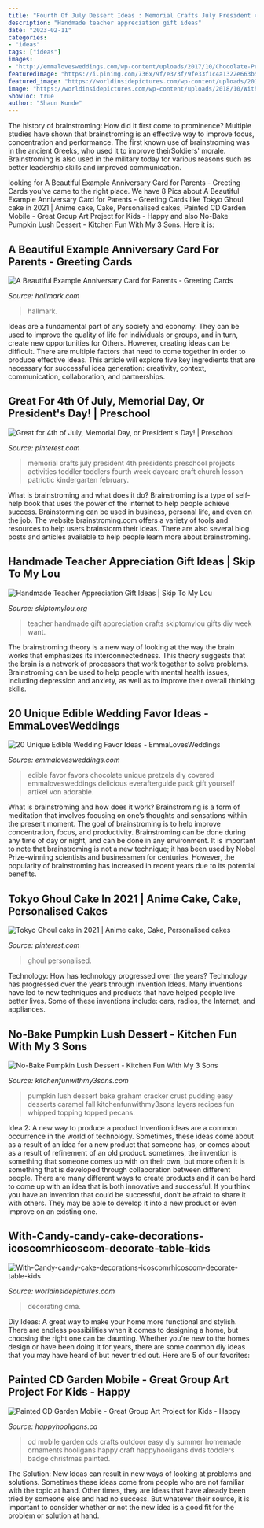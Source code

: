 ```yaml
---
title: "Fourth Of July Dessert Ideas : Memorial Crafts July President 4th Presidents Preschool Projects Activities Toddler Toddlers Fourth Week Daycare Craft Church Lesson Patriotic Kindergarten February"
description: "Handmade teacher appreciation gift ideas"
date: "2023-02-11"
categories:
- "ideas"
tags: ["ideas"]
images:
- "http://emmalovesweddings.com/wp-content/uploads/2017/10/Chocolate-Pretzels-edible-wedding-favor-ideas.jpg"
featuredImage: "https://i.pinimg.com/736x/9f/e3/3f/9fe33f1c4a1322e663b55ca8cf0627e6--presidents-day-crafts-presidents-week.jpg?b=t"
featured_image: "https://worldinsidepictures.com/wp-content/uploads/2018/10/With-Candy-candy-cake-decorations-icoscomrhicoscom-decorate-table-kids-art-decorating-ideas-dma-homes-rhdmaupdorg-decorate-Cake-Decorating-Ideas-With-Candy-candy-1.jpg"
image: "https://worldinsidepictures.com/wp-content/uploads/2018/10/With-Candy-candy-cake-decorations-icoscomrhicoscom-decorate-table-kids-art-decorating-ideas-dma-homes-rhdmaupdorg-decorate-Cake-Decorating-Ideas-With-Candy-candy-1.jpg"
ShowToc: true
author: "Shaun Kunde"
---
```



The history of brainstroming: How did it first come to prominence?
Multiple studies have shown that brainstroming is an effective way to improve focus, concentration and performance. The first known use of brainstroming was in the ancient Greeks, who used it to improve theirSoldiers' morale. Brainstroming is also used in the military today for various reasons such as better leadership skills and improved communication.

	

		
looking for A Beautiful Example Anniversary Card for Parents - Greeting Cards you've came to the right place. We have 8 Pics about A Beautiful Example Anniversary Card for Parents - Greeting Cards like Tokyo Ghoul cake in 2021 | Anime cake, Cake, Personalised cakes, Painted CD Garden Mobile - Great Group Art Project for Kids - Happy and also No-Bake Pumpkin Lush Dessert - Kitchen Fun With My 3 Sons. Here it is:
		
    
## A Beautiful Example Anniversary Card For Parents - Greeting Cards

<img loading=lazy src="https://www.hallmark.com/dw/image/v2/AALB_PRD/on/demandware.static/-/Sites-hallmark-master/default/dw03d4658d/images/finished-goods/A-Beautiful-Example-Anniversary-Card-for-Parents-root-599AVY1189_PV.1.AVY1189.jpg_Source_Image.jpg" onerror="this.onerror=null;this.src='https://tse2.mm.bing.net/th?id=OIP.boDM8PPYo4LGcibBzPRTUgHaKz&amp;pid=15.1';" alt="A Beautiful Example Anniversary Card for Parents - Greeting Cards">

_Source: hallmark.com_

>hallmark. 

	

Ideas are a fundamental part of any society and economy. They can be used to improve the quality of life for individuals or groups, and in turn, create new opportunities for Others. However, creating ideas can be difficult. There are multiple factors that need to come together in order to produce effective ideas. This article will explore five key ingredients that are necessary for successful idea generation: creativity, context, communication, collaboration, and partnerships.

    
## Great For 4th Of July, Memorial Day, Or President&#039;s Day! | Preschool

<img loading=lazy src="https://i.pinimg.com/736x/9f/e3/3f/9fe33f1c4a1322e663b55ca8cf0627e6--presidents-day-crafts-presidents-week.jpg?b=t" onerror="this.onerror=null;this.src='https://tse2.mm.bing.net/th?id=OIP.X-osh4Bu7nKyR-Y-cF36dgHaJ3&amp;pid=15.1';" alt="Great for 4th of July, Memorial Day, or President&#039;s Day! | Preschool">

_Source: pinterest.com_

>memorial crafts july president 4th presidents preschool projects activities toddler toddlers fourth week daycare craft church lesson patriotic kindergarten february. 

	

What is brainstroming and what does it do?
Brainstroming is a type of self-help book that uses the power of the internet to help people achieve success. Brainstorming can be used in business, personal life, and even on the job. The website brainstroming.com offers a variety of tools and resources to help users brainstorm their ideas. There are also several blog posts and articles available to help people learn more about brainstroming.

    
## Handmade Teacher Appreciation Gift Ideas | Skip To My Lou

<img loading=lazy src="http://www.skiptomylou.org/wp-content/uploads/2014/04/handmade-teacher-ideas-1.jpg" onerror="this.onerror=null;this.src='https://tse4.mm.bing.net/th?id=OIP.zuOoaYburoffQ9fGBc1u1gHaKl&amp;pid=15.1';" alt="Handmade Teacher Appreciation Gift Ideas | Skip To My Lou">

_Source: skiptomylou.org_

>teacher handmade gift appreciation crafts skiptomylou gifts diy week want. 

	

The brainstroming theory is a new way of looking at the way the brain works that emphasizes its interconnectedness. This theory suggests that the brain is a network of processors that work together to solve problems. Brainstroming can be used to help people with mental health issues, including depression and anxiety, as well as to improve their overall thinking skills.

    
## 20 Unique Edible Wedding Favor Ideas - EmmaLovesWeddings

<img loading=lazy src="http://emmalovesweddings.com/wp-content/uploads/2017/10/Chocolate-Pretzels-edible-wedding-favor-ideas.jpg" onerror="this.onerror=null;this.src='https://tse3.mm.bing.net/th?id=OIP.6MNATRNLH-WfUqj33xWUUAHaKu&amp;pid=15.1';" alt="20 Unique Edible Wedding Favor Ideas - EmmaLovesWeddings">

_Source: emmalovesweddings.com_

>edible favor favors chocolate unique pretzels diy covered emmalovesweddings delicious everafterguide pack gift yourself artikel von adorable. 

	

What is brainstroming and how does it work?
Brainstroming is a form of meditation that involves focusing on one’s thoughts and sensations within the present moment. The goal of brainstroming is to help improve concentration, focus, and productivity. Brainstroming can be done during any time of day or night, and can be done in any environment. It is important to note that brainstroming is not a new technique; it has been used by Nobel Prize-winning scientists and businessmen for centuries. However, the popularity of brainstroming has increased in recent years due to its potential benefits.

    
## Tokyo Ghoul Cake In 2021 | Anime Cake, Cake, Personalised Cakes

<img loading=lazy src="https://i.pinimg.com/736x/dd/21/45/dd214590f4fb417de6381ea376367bdd.jpg" onerror="this.onerror=null;this.src='https://tse2.mm.bing.net/th?id=OIP.EI-3L40q9tQkRqMmTHjkBgHaJ3&amp;pid=15.1';" alt="Tokyo Ghoul cake in 2021 | Anime cake, Cake, Personalised cakes">

_Source: pinterest.com_

>ghoul personalised. 

	

Technology: How has technology progressed over the years?
Technology has progressed over the years through Invention Ideas. Many inventions have led to new techniques and products that have helped people live better lives. Some of these inventions include: cars, radios, the Internet, and appliances.

    
## No-Bake Pumpkin Lush Dessert - Kitchen Fun With My 3 Sons

<img loading=lazy src="https://kitchenfunwithmy3sons.com/wp-content/uploads/2017/08/pumpkin-lush-7.jpg" onerror="this.onerror=null;this.src='https://tse1.mm.bing.net/th?id=OIP.rJdjqPo9fAeGPDPhom02OAHaLH&amp;pid=15.1';" alt="No-Bake Pumpkin Lush Dessert - Kitchen Fun With My 3 Sons">

_Source: kitchenfunwithmy3sons.com_

>pumpkin lush dessert bake graham cracker crust pudding easy desserts caramel fall kitchenfunwithmy3sons layers recipes fun whipped topping topped pecans. 

	

Idea 2: A new way to produce a product
Invention ideas are a common occurrence in the world of technology. Sometimes, these ideas come about as a result of an idea for a new product that someone has, or comes about as a result of refinement of an old product. sometimes, the invention is something that someone comes up with on their own, but more often it is something that is developed through collaboration between different people. There are many different ways to create products and it can be hard to come up with an idea that is both innovative and successful. If you think you have an invention that could be successful, don’t be afraid to share it with others. They may be able to develop it into a new product or even improve on an existing one.

    
## With-Candy-candy-cake-decorations-icoscomrhicoscom-decorate-table-kids

<img loading=lazy src="https://worldinsidepictures.com/wp-content/uploads/2018/10/With-Candy-candy-cake-decorations-icoscomrhicoscom-decorate-table-kids-art-decorating-ideas-dma-homes-rhdmaupdorg-decorate-Cake-Decorating-Ideas-With-Candy-candy-1.jpg" onerror="this.onerror=null;this.src='https://tse2.mm.bing.net/th?id=OIP.AyFSdHe3-j4rOke6RiJXaAHaMO&amp;pid=15.1';" alt="With-Candy-candy-cake-decorations-icoscomrhicoscom-decorate-table-kids">

_Source: worldinsidepictures.com_

>decorating dma. 

	

Diy Ideas: A great way to make your home more functional and stylish. There are endless possibilities when it comes to designing a home, but choosing the right one can be daunting. Whether you're new to the homes design or have been doing it for years, there are some common diy ideas that you may have heard of but never tried out. Here are 5 of our favorites: 

    
## Painted CD Garden Mobile - Great Group Art Project For Kids - Happy

<img loading=lazy src="https://cdn.happyhooligans.ca/wp-content/uploads/2018/07/CD-Garden-Mobile-Happy-Hooligans-.jpg" onerror="this.onerror=null;this.src='https://tse4.mm.bing.net/th?id=OIP.-dsIxt0sB12xKsbEknXN-wAAAA&amp;pid=15.1';" alt="Painted CD Garden Mobile - Great Group Art Project for Kids - Happy">

_Source: happyhooligans.ca_

>cd mobile garden cds crafts outdoor easy diy summer homemade ornaments hooligans happy craft happyhooligans dvds toddlers badge christmas painted. 

	

The Solution:
New Ideas can result in new ways of looking at problems and solutions. Sometimes these ideas come from people who are not familiar with the topic at hand. Other times, they are ideas that have already been tried by someone else and had no success. But whatever their source, it is important to consider whether or not the new idea is a good fit for the problem or solution at hand.

